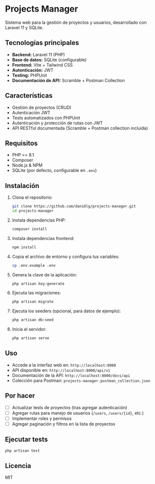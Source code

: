 # Projects Manager

Sistema web para la gestión de proyectos y usuarios, desarrollado con Laravel 11 y SQLite.

## Tecnologías principales
- **Backend:** Laravel 11 (PHP)
- **Base de datos:** SQLite (configurable)
- **Frontend:** Vite + Tailwind CSS
- **Autenticación:** JWT
- **Testing:** PHPUnit
- **Documentación de API:** Scramble + Postman Collection

## Características
- Gestión de proyectos (CRUD)
- Autenticación JWT
- Tests automatizados con PHPUnit
- Autenticación y protección de rutas con JWT
- API RESTful documentada (Scramble + Postman collection incluida)

## Requisitos
- PHP >= 8.1
- Composer
- Node.js & NPM
- SQLite (por defecto, configurable en `.env`)

## Instalación

1. Clona el repositorio:
   ```bash
   git clone https://github.com/daniOlg/projects-manager.git
   cd projects-manager
   ```
2. Instala dependencias PHP:
   ```bash
   composer install
   ```
3. Instala dependencias frontend:
   ```bash
   npm install
   ```
4. Copia el archivo de entorno y configura tus variables:
   ```bash
   cp .env.example .env
   ```
5. Genera la clave de la aplicación:
   ```bash
   php artisan key:generate
   ```
6. Ejecuta las migraciones:
   ```bash
   php artisan migrate
   ```
7. Ejecuta los seeders (opcional, para datos de ejemplo):
   ```bash
   php artisan db:seed
   ```
8. Inicia el servidor:
   ```bash
   php artisan serve
   ```

## Uso
- Accede a la interfaz web en: `http://localhost:8000`
- API disponible en: `http://localhost:8000/api/v1`
- Documentación de la API: `http://localhost:8000/docs/api`
- Colección para Postman: `projects-manager.postman_collection.json`

## Por hacer

- [ ] Actualizar tests de proyectos (tras agregar autenticación)
- [ ] Agregar rutas para manejo de usuarios (`/users`, `/users/{id}`, etc.)
- [ ] Implementar roles y permisos
- [ ] Agregar paginación y filtros en la lista de proyectos

## Ejecutar tests
```bash
php artisan test
```

## Licencia
MIT
